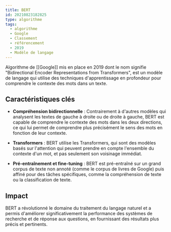 ```yaml
---
title: BERT
id: 20210823182825
type: algorithme
tags:
  - algorithme
  - Google
  - Classement
  - référencement
  - 2019
  - Modèle de langage
---
```


Algorithme de [[Google]] mis en place en 2019 dont le nom signifie  "Bidirectional Encoder Representations from Transformers", est un modèle de langage  qui utilise des techniques d'apprentissage en profondeur pour comprendre le contexte des mots dans un texte. 

## Caractéristiques clés

- **Compréhension bidirectionnelle** : Contrairement à d'autres modèles qui analysent les textes de gauche à droite ou de droite à gauche, BERT est capable de comprendre le contexte des mots dans les deux directions, ce qui lui permet de comprendre plus précisément le sens des mots en fonction de leur contexte.

- **Transformers** : BERT utilise les Transformers, qui sont des modèles basés sur l'attention qui peuvent prendre en compte l'ensemble du contexte d'un mot, et pas seulement son voisinage immédiat.

- **Pré-entraînement et fine-tuning** : BERT est pré-entraîné sur un grand corpus de texte non annoté (comme le corpus de livres de Google) puis affiné pour des tâches spécifiques, comme la compréhension de texte ou la classification de texte.

## Impact 

BERT a révolutionné le domaine du traitement du langage naturel et a permis d'améliorer significativement la performance des systèmes de recherche et de réponse aux questions, en fournissant des résultats plus précis et pertinents.

